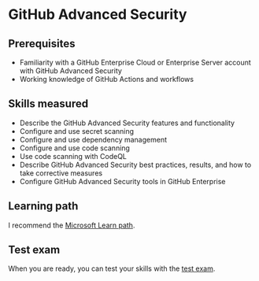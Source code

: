 # GitHub Advanced Security

## Prerequisites

- Familiarity with a GitHub Enterprise Cloud or Enterprise Server account with GitHub Advanced Security
- Working knowledge of GitHub Actions and workflows

## Skills measured

- Describe the GitHub Advanced Security features and functionality
- Configure and use secret scanning
- Configure and use dependency management
- Configure and use code scanning
- Use code scanning with CodeQL
- Describe GitHub Advanced Security best practices, results, and how to take corrective measures
- Configure GitHub Advanced Security tools in GitHub Enterprise

## Learning path

I recommend the [Microsoft Learn path](https://docs.microsoft.com/en-us/users/githubtraining/collections/rqymc6yw8q5rey).

## Test exam

When you are ready, you can test your skills with the [test exam](../exams/github-advanced-security.md).
